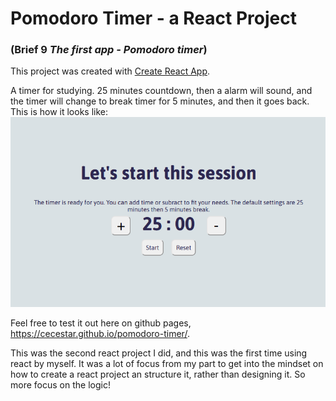 # Pomodoro Timer - a React Project 
### (Brief 9 *The first app - Pomodoro timer*)

This project was created with [Create React App](https://github.com/facebook/create-react-app).

A timer for studying. 25 minutes countdown, then a alarm will sound, and the timer will change to break timer for 5 minutes, and then it goes back. This is how it looks like:
![Pic of the project](./src/assets/picOfTimer.png)

Feel free to test it out here on github pages, https://cecestar.github.io/pomodoro-timer/.

This was the second react project I did, and this was the first time using react by myself. It was a lot of focus from my part to get into the mindset on how to create a react project an structure it, rather than designing it. So more focus on the logic!
